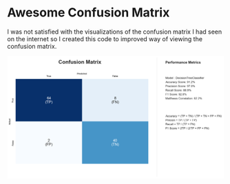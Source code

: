 # Awesome Confusion Matrix

I was not satisfied with the visualizations of the confusion matrix I had seen on the internet so I created this code to improved way of viewing the confusion matrix. 

![Alt text](output.png)
